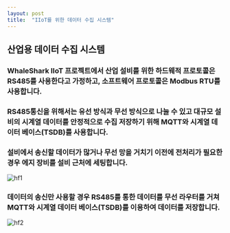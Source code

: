 ```yaml
---
layout: post
title:  "IIoT를 위한 데이터 수집 시스템"
---
```

## 산업용 데이터 수집 시스템
### WhaleShark IIoT 프로젝트에서 산업 설비를 위한 하드웨적 프로토콜은 RS485를 사용한다고 가정하고, 소프트웨어 프로토콜은 Modbus RTU를 사용합니다.
### RS485통신을 위해서는 유선 방식과 무선 방식으로 나눌 수 있고 대규모 설비의 시계열 데이터를 안정적으로 수집 저장하기 위해 MQTT와 시계열 데이터 베이스(TSDB)를 사용합니다.
### 설비에서 송신할 데이터가 많거나 무선 망을 거치기 이전에 전처리가 필요한 경우 에지 장비를 설비 근처에 세팅합니다.
![hf1](/hardware_flow1.png)
### 데이터의 송신만 사용할 경우 RS485를 통한 데이터를 무선 라우터를 거쳐  MQTT와 시계열 데이터 베이스(TSDB)를 이용하여 데이터를 저장합니다.
![hf2](/hardware_flow2.png)
